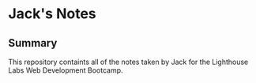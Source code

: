 # Jack's Notes
## Summary

This repository containts all of the notes taken by Jack for the Lighthouse Labs Web Development Bootcamp.
